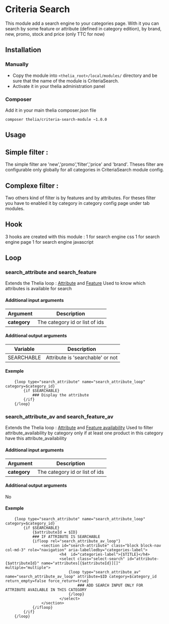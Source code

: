 # Criteria Search

This module add a search engine to your categories page.
With it you can search by some feature or attribute (defined in category edition), by brand, new, promo, stock and price (only TTC for now)

## Installation

### Manually

* Copy the module into ```<thelia_root>/local/modules/``` directory and be sure that the name of the module is CriteriaSearch.
* Activate it in your thelia administration panel

### Composer

Add it in your main thelia composer.json file

```
composer thelia/criteria-search-module ~1.0.0
```

## Usage

Simple filter :
---------------

The simple filter are 'new','promo','filter','price' and 'brand'.
Theses filter are configurable only globally for all categories in CriteriaSearch module config.

Complexe filter :
-----------------

Two others kind of filter is by features and by attributes.
For theses filter you have to enabled it by category in category config page under tab modules.


## Hook

3 hooks are created with this module :
1 for search engine css
1 for search engine page
1 for search engine javascript

## Loop

### search_attribute and search_feature

Extends the Thelia loop : [Attribute](http://doc.thelia.net/en/documentation/loop/attribute.html) and [Feature](http://doc.thelia.net/en/documentation/loop/feature.html)
Used to know which attributes is available for search 

#### Additional input arguments

|Argument |Description |
|---      |--- |
|**category** | The category id or list of ids|

#### Additional output arguments

|Variable   |Description |
|---        |--- |
|SEARCHABLE    | Attribute is 'searchable' or not |

#### Exemple
```smarty
    {loop type="search_attribute" name="search_attribute_loop" category=$category_id}
        {if $SEARCHABLE}
            ### Display the attribute
        {/if}
    {/loop}
```

### search_attribute_av and search_feature_av

Extends the Thelia loop : [Attribute](http://doc.thelia.net/en/documentation/loop/attribute_availability.html) and [Feature availability](http://doc.thelia.net/en/documentation/loop/feature_availability.html)
Used to filter attribute_availability by category only if at least one product in this category have this attribute_availability

#### Additional input arguments

|Argument |Description |
|---      |--- |
|**category** | The category id or list of ids|

#### Additional output arguments

No

#### Exemple
```smarty
    {loop type="search_attribute" name="search_attribute_loop" category=$category_id}
        {if $SEARCHABLE}
            {$attributeId = $ID}
            ### IF ATTRIBUTE IS SEARCHABLE
            {ifloop rel="search_attribute_av_loop"}
                <section id="search-attribute" class="block block-nav col-md-3" role="navigation" aria-labelledby="categories-label">
                        <h4  id="categories-label">{$TITLE}</h4>
                        <select class="select-search" id="attribute-{$attributeId}" name="attributes[{$attributeId}][]" multiple="multiple">
                            {loop type="search_attribute_av" name="search_attribute_av_loop" attribute=$ID category=$category_id return_empty=false force_return=true}
                                ### ADD SEARCH INPUT ONLY FOR ATTRIBUTE AVAILABLE IN THIS CATEGORY
                            {/loop}
                        </select>
                </section>
            {/ifloop}
        {/if}
    {/loop}
```

